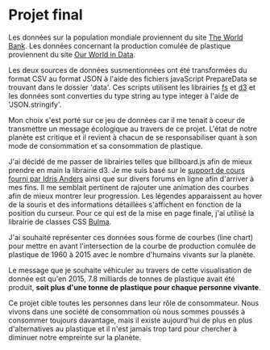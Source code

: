 # Projet final

Les données sur la population mondiale proviennent du site [The World Bank](https://data.worldbank.org/indicator/sp.pop.totl). Les données concernant la production comulée de plastique proviennent du site [Our World in Data](https://ourworldindata.org/plastic-pollution).

Les deux sources de données susmentionnées ont été transformées du format CSV au format JSON à l'aide des fichiers javaScript PrepareData se trouvant dans le dossier 'data'. Ces scripts utilisent les librairies [fs](https://node.readthedocs.io/en/latest/api/fs/) et [d3](https://d3js.org/) et les données sont converties du type string au type integer à l'aide de 'JSON.stringify'.

Mon choix s'est porté sur ce jeu de données car il me tenait à coeur de transmettre un message écologique au travers de ce projet. L'état de notre planète est critique et il revient à chacun de se responsabiliser quant à son mode de consommation et sa consommation de plastique. 

J'ai décidé de me passer de librairies telles que billboard.js afin de mieux prendre en main la librairie d3. Je me suis basé sur le [support de cours fourni par Idris Anders](https://github.com/idris-maps/heig-datavis-2019/tree/master/projets) ainsi que sur divers forums en ligne afin d'arriver à mes fins. Il me semblait pertinent de rajouter une animation des courbes afin de mieux montrer leur progression. Les légendes apparaissent au hover de la souris et des informations détaillées s'affichent en fonction de la position du curseur. Pour ce qui est de la mise en page finale, j'ai utilisé la librairie de classes CSS [Bulma](https://bulma.io/).

J'ai souhaité représenter ces données sous forme de courbes (line chart) pour mettre en avant l'intersection de la courbe de production comulée de plastique de 1960 à 2015 avec le nombre d'humains vivants sur la planète.

Le message que je souhaite véhiculer au travers de cette visualisation de donnée est qu'en 2015, 7.8 milliards de tonnes de plastique avait été produit, **soit plus d'une tonne de plastique pour chaque personne vivante**.

Ce projet cible toutes les personnes dans leur rôle de consommateur. Nous vivons dans une société de consommation où nous sommes poussés à consommer toujours davantage, mais il existe aujourd'hui de plus en plus d'alternatives au plastique et il n'est jamais trop tard pour chercher à diminuer notre empreinte sur la planète.